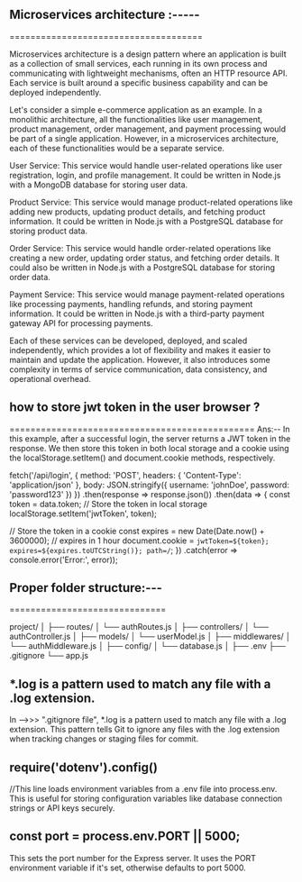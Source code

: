 ## Microservices architecture :-----
=====================================

 Microservices architecture is a design pattern where an application is built as a collection of small services, each running in its own process and communicating with lightweight mechanisms, often an HTTP resource API. Each service is built around a specific business capability and can be deployed independently.

Let's consider a simple e-commerce application as an example. In a monolithic architecture, all the functionalities like user management, product management, order management, and payment processing would be part of a single application. However, in a microservices architecture, each of these functionalities would be a separate service.

User Service: This service would handle user-related operations like user registration, login, and profile management. It could be written in Node.js with a MongoDB database for storing user data.

Product Service: This service would manage product-related operations like adding new products, updating product details, and fetching product information. It could be written in Node.js with a PostgreSQL database for storing product data.

Order Service: This service would handle order-related operations like creating a new order, updating order status, and fetching order details. It could also be written in Node.js with a PostgreSQL database for storing order data.

Payment Service: This service would manage payment-related operations like processing payments, handling refunds, and storing payment information. It could be written in Node.js with a third-party payment gateway API for processing payments.

Each of these services can be developed, deployed, and scaled independently, which provides a lot of flexibility and makes it easier to maintain and update the application. However, it also introduces some complexity in terms of service communication, data consistency, and operational overhead.

## how to store jwt token in the user browser ?
===============================================
Ans:--  In this example, after a successful login, the server returns a JWT token in the response. We then store this token in both local storage and a cookie using the localStorage.setItem() and document.cookie methods, respectively.

fetch('/api/login', {
  method: 'POST',
  headers: {
    'Content-Type': 'application/json'
  },
  body: JSON.stringify({
    username: 'johnDoe',
    password: 'password123'
  })
})
.then(response => response.json())
.then(data => {
  const token = data.token;
  // Store the token in local storage
  localStorage.setItem('jwtToken', token);

  // Store the token in a cookie
  const expires = new Date(Date.now() + 3600000); // expires in 1 hour
  document.cookie = `jwtToken=${token}; expires=${expires.toUTCString()}; path=/`;
})
.catch(error => console.error('Error:', error));

## Proper folder structure:---
==============================


project/
│
├── routes/
│   └── authRoutes.js
│
├── controllers/
│   └── authController.js
│
├── models/
│   └── userModel.js
│
├── middlewares/
│   └── authMiddleware.js
│
├── config/
│   └── database.js
│
├── .env
├── .gitignore
└── app.js


## *.log is a pattern used to match any file with a .log extension.
In -->>> ".gitignore file", *.log is a pattern used to match any file with a .log extension. This pattern tells Git to ignore any files with the .log extension when tracking changes or staging files for commit.

## require('dotenv').config()
//This line loads environment variables from a .env file into process.env. This is useful for storing configuration variables like database connection strings or API keys securely.


## const port = process.env.PORT || 5000;
 This sets the port number for the Express server. It uses the PORT environment variable if it's set, otherwise defaults to port 5000.
